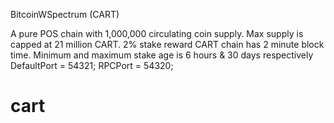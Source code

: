 BitcoinWSpectrum (CART)

A pure POS chain with 1,000,000 circulating coin supply.
Max supply is capped at 21 million CART.
2% stake reward
CART chain has 2 minute block time. Minimum and maximum stake age is 6 hours & 30 days respectively
DefaultPort = 54321;
RPCPort = 54320;
# cart
